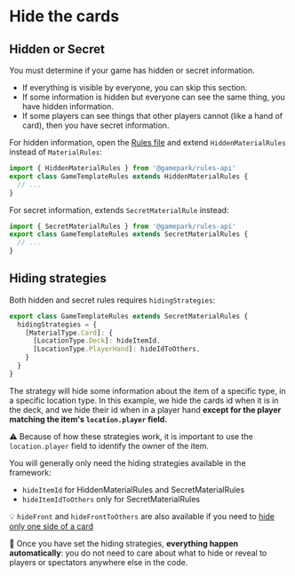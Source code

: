 # Hide the cards

## Hidden or Secret

You must determine if your game has hidden or secret information.
* If everything is visible by everyone, you can skip this section.
* If some information is hidden but everyone can see the same thing, you have hidden information.
* If some players can see things that other players cannot (like a hand of card), then you have secret information.

For hidden information, open the [Rules file](https://github.com/gamepark/board-game-template/blob/main/rules/src/GameTemplateRules.ts) and extend `HiddenMaterialRules` instead of `MaterialRules`:

```typescript
import { HiddenMaterialRules } from '@gamepark/rules-api'
export class GameTemplateRules extends HiddenMaterialRules {
  // ...
}
```

For secret information, extends `SecretMaterialRule` instead:

```typescript
import { SecretMaterialRules } from '@gamepark/rules-api'
export class GameTemplateRules extends SecretMaterialRules {
  // ...
}
```

## Hiding strategies

Both hidden and secret rules requires `hidingStrategies`:

```typescript
export class GameTemplateRules extends SecretMaterialRules {
  hidingStrategies = {
    [MaterialType.Card]: {
      [LocationType.Deck]: hideItemId,
      [LocationType.PlayerHand]: hideIdToOthers,
    }
  }
}
```

The strategy will hide some information about the item of a specific type, in a specific location type. In this example, we hide the cards id when it is in the deck,
and we hide their id when in a player hand **except for the player matching the item's `location.player` field.**

:warning: Because of how these strategies work, it is important to use the `location.player` field to identify the owner of the item.

You will generally only need the hiding strategies available in the framework:
* `hideItemId` for HiddenMaterialRules and SecretMaterialRules
* `hideItemIdToOthers` only for SecretMaterialRules

:bulb: `hideFront` and `hideFrontToOthers` are also available if you need to [hide only one side of a card](TODO)

:confetti_ball: Once you have set the hiding strategies, **everything happen automatically**: you do not need to care about what to hide or reveal to players or spectators anywhere else in the code.